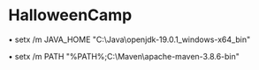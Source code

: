 # HalloweenCamp

• setx /m JAVA_HOME "C:\Java\openjdk-19.0.1_windows-x64_bin"

• setx /m PATH "%PATH%;C:\Maven\apache-maven-3.8.6-bin"
